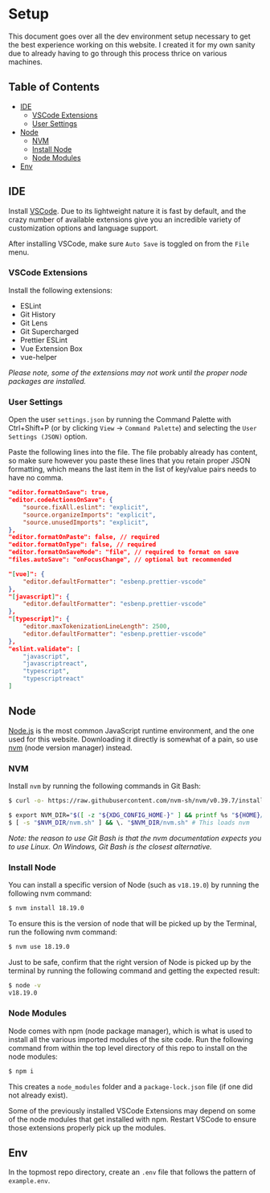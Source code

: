 # Setup

This document goes over all the dev environment setup necessary to get the best experience working on this website. I created it for my own sanity due to already having to go through this process thrice on various machines. 

<!-- omit in toc -->
## Table of Contents

- [IDE](#ide)
  - [VSCode Extensions](#vscode-extensions)
  - [User Settings](#user-settings)
- [Node](#node)
  - [NVM](#nvm)
  - [Install Node](#install-node)
  - [Node Modules](#node-modules)
- [Env](#env)

## IDE

Install [VSCode](https://code.visualstudio.com/). Due to its lightweight nature it is fast by default, and the crazy number of available extensions give you an incredible variety of customization options and language support.

After installing VSCode, make sure `Auto Save` is toggled on from the `File` menu. 

### VSCode Extensions

Install the following extensions: 

- ESLint
- Git History
- Git Lens
- Git Supercharged
- Prettier ESLint
- Vue Extension Box
- vue-helper

*Please note, some of the extensions may not work until the proper node packages are installed.*

### User Settings

Open the user `settings.json` by running the Command Palette with Ctrl+Shift+P (or by clicking `View` -> `Command Palette`) and selecting the `User Settings (JSON)` option.

Paste the following lines into the file. The file probably already has content, so make sure however you paste these lines that you retain proper JSON formatting, which means the last item in the list of key/value pairs needs to have no comma.

```json
"editor.formatOnSave": true,
"editor.codeActionsOnSave": {
    "source.fixAll.eslint": "explicit",
    "source.organizeImports": "explicit",
    "source.unusedImports": "explicit",
},  
"editor.formatOnPaste": false, // required
"editor.formatOnType": false, // required
"editor.formatOnSaveMode": "file", // required to format on save
"files.autoSave": "onFocusChange", // optional but recommended

"[vue]": {
    "editor.defaultFormatter": "esbenp.prettier-vscode"
},
"[javascript]": {
    "editor.defaultFormatter": "esbenp.prettier-vscode"
},
"[typescript]": {
    "editor.maxTokenizationLineLength": 2500,
    "editor.defaultFormatter": "esbenp.prettier-vscode"
},
"eslint.validate": [
    "javascript",
    "javascriptreact",
    "typescript",
    "typescriptreact"
]
```

## Node

[Node.js](https://nodejs.org) is the most common JavaScript runtime environment, and the one used for this website. Downloading it directly is somewhat of a pain, so use [nvm](https://github.com/nvm-sh/nvm) (node version manager) instead.

### NVM

Install `nvm` by running the following commands in Git Bash:

```bash
$ curl -o- https://raw.githubusercontent.com/nvm-sh/nvm/v0.39.7/install.sh | bash

$ export NVM_DIR="$([ -z "${XDG_CONFIG_HOME-}" ] && printf %s "${HOME}/.nvm" || printf %s "${XDG_CONFIG_HOME}/nvm")" 
$ [ -s "$NVM_DIR/nvm.sh" ] && \. "$NVM_DIR/nvm.sh" # This loads nvm
```

*Note: the reason to use Git Bash is that the nvm documentation expects you to use Linux. On Windows, Git Bash is the closest alternative.*

### Install Node

You can install a specific version of Node (such as `v18.19.0`) by running the following nvm command:

```bash
$ nvm install 18.19.0
```

To ensure this is the version of node that will be picked up by the Terminal, run the following nvm command:

```bash
$ nvm use 18.19.0
```

Just to be safe, confirm that the right version of Node is picked up by the terminal by running the following command and getting the expected result:

```bash
$ node -v
v18.19.0
```

### Node Modules

Node comes with npm (node package manager), which is what is used to install all the various imported modules of the site code. Run the following command from within the top level directory of this repo to install on the node modules:

```bash
$ npm i
```

This creates a `node_modules` folder and a `package-lock.json` file (if one did not already exist). 

Some of the previously installed VSCode Extensions may depend on some of the node modules that get installed with npm. Restart VSCode to ensure those extensions properly pick up the modules.

## Env

In the topmost repo directory, create an `.env` file that follows the pattern of `example.env`.
